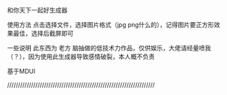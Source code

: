 和你天下一起好生成器

使用方法
点击选择文件，选择图片格式（jpg png什么的），记得图片要正方形效果最佳，选择后截屏即可 

一些说明
此东西为 老方 脑抽做的低技术力作品，仅供娱乐，大佬请经量喷我（？），因为使用此生成器导致感情破裂，本人概不负责

基于MDUI

////////////////////////////////////////////////////////////////////
